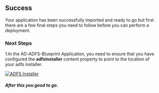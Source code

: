 [wl]: https://raw.github.com/persistentsystems/solutions-import-beta/AD-ADFS-Blueprint/AD-ADFS-Properties.png

## Success
Your application has been successfully imported and ready to go but first there are a few final steps you need to follow before you can perform a deployment.

### Next Steps
1.In the AD-ADFS-Blueprint Application, you need to ensure that you have configured the **adfsinstaller** content property to point to the location of your adfs installer.

[![ADFS Installer][wl]][wl]


##### After this you good to go.

